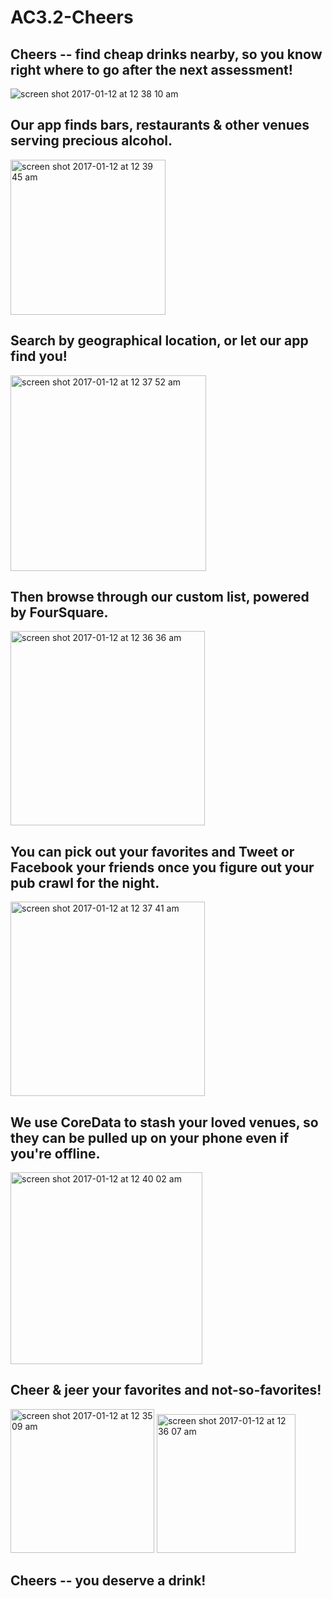 # AC3.2-Cheers

## Cheers -- find cheap drinks nearby, so you know right where to go after the next assessment!

<img alt="screen shot 2017-01-12 at 12 38 10 am" src="https://cloud.githubusercontent.com/assets/19174201/21878333/8a03b952-d85f-11e6-9bfb-cca1c7a0a5d2.png">

## Our app finds bars, restaurants & other venues serving precious alcohol. 

<img width="248" alt="screen shot 2017-01-12 at 12 39 45 am" src="https://cloud.githubusercontent.com/assets/19174201/21878674/d788aa1e-d861-11e6-8940-2fd9b364ee24.png">

## Search by geographical location, or let our app find you! 

<img width="313" alt="screen shot 2017-01-12 at 12 37 52 am" src="https://cloud.githubusercontent.com/assets/19174201/21878331/85d346fe-d85f-11e6-8ccd-fa74e4b23a80.png">

## Then browse through our custom list, powered by FourSquare. 

<img width="311" alt="screen shot 2017-01-12 at 12 36 36 am" src="https://cloud.githubusercontent.com/assets/19174201/21878322/7b6458de-d85f-11e6-9de7-94c5b83934c0.png">

## You can pick out your favorites and Tweet or Facebook your friends once you figure out your pub crawl for the night.

<img width="311" alt="screen shot 2017-01-12 at 12 37 41 am" src="https://cloud.githubusercontent.com/assets/19174201/21878324/8006f432-d85f-11e6-91ab-de9c3f6d4007.png">

## We use CoreData to stash your loved venues, so they can be pulled up on your phone even if you're offline. 

<img width="307" alt="screen shot 2017-01-12 at 12 40 02 am" src="https://cloud.githubusercontent.com/assets/19174201/21878359/bb476842-d85f-11e6-926d-a7ddd7958e32.png">

## Cheer & jeer your favorites and not-so-favorites!

<img width="230" alt="screen shot 2017-01-12 at 12 35 09 am" src="https://cloud.githubusercontent.com/assets/19174201/21878337/8e8a9248-d85f-11e6-9291-fadfdc495fd0.png">
<img width="222" alt="screen shot 2017-01-12 at 12 36 07 am" src="https://cloud.githubusercontent.com/assets/19174201/21878341/9469c5c6-d85f-11e6-83e0-c01ebdd22b71.png">

## Cheers -- you deserve a drink!
